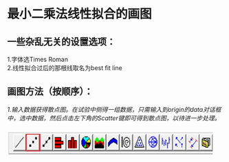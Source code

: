 # 最小二乘法线性拟合的画图
## 一些杂乱无关的设置选项：  
   1.字体选Times Roman  
   2.线性拟合过后的那根线取名为best fit line  
## 画图方法（按顺序）：
*1.输入数据获得散点图。在试验中侧得一组数据，只需输入到origin的data对话框中，选中数据，然后点击左下角的Scatter键即可得到散点图，以待进一步处理。*
### ![scatter](https://github.com/Bulbing/math-physical-problem/blob/master/original%20learning%20notes/%E6%9C%80%E5%B0%8F%E4%BA%8C%E4%B9%98%E6%B3%95%E5%9B%BE%E7%89%87/scatter.png)
